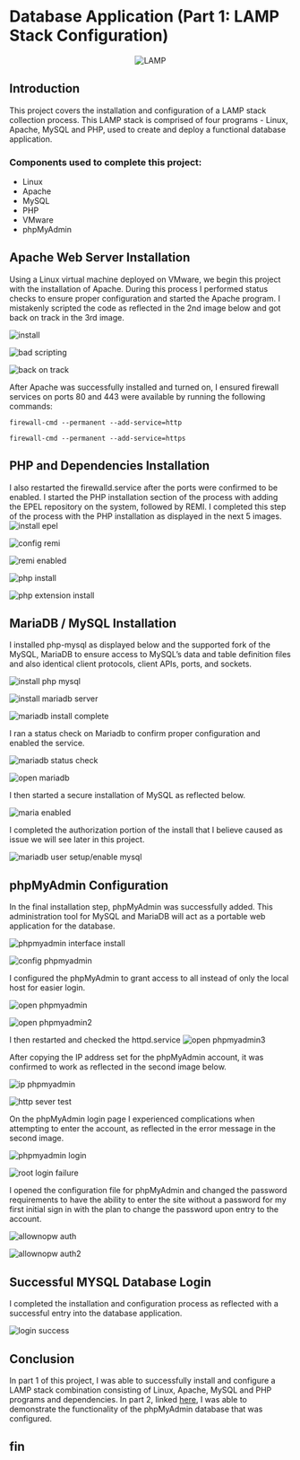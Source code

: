 # Database Application (Part 1: LAMP Stack Configuration)

<div align="center">
  
 ![LAMP](https://imgur.com/LrpKNa7.jpg) 
 
</div>

## Introduction

This project covers the installation and configuration of a LAMP stack collection process. This LAMP stack is comprised of four programs - Linux, Apache, MySQL and PHP, used to create and deploy a functional database application. 

### Components used to complete this project:

- Linux
- Apache
- MySQL
- PHP
- VMware
- phpMyAdmin

## Apache Web Server Installation

Using a Linux virtual machine deployed on VMware, we begin this project with the installation of Apache. During this process I performed status checks to ensure proper configuration and started the Apache program. I mistakenly scripted the code as reflected in the 2nd image below and got back on track in the 3rd image.

![install](https://imgur.com/jBQejrd.jpg)

![bad scripting](https://imgur.com/LBc9PUh.jpg) 

![back on track](https://imgur.com/4Bh8LdG.jpg)

After Apache was successfully installed and turned on, I ensured firewall services on ports 80 and 443 were available by running the following commands:

`firewall-cmd --permanent --add-service=http` <br/>

`firewall-cmd --permanent --add-service=https`

## PHP and Dependencies Installation

I also restarted the firewalld.service after the ports were confirmed to be enabled. I started the PHP installation section of the process with adding the EPEL repository on the system, followed by REMI. I completed this step of the process with the PHP installation as displayed in the next 5 images.
![install epel](https://imgur.com/vXBZtD3.jpg) 

![config remi](https://imgur.com/JZ4vhgO.jpg) 

![remi enabled](https://imgur.com/zco7Ink.jpg) 

![php install](https://imgur.com/YNGoilw.jpg) 

![php extension install](https://imgur.com/1WU2rba.jpg) 

## MariaDB / MySQL Installation 

I installed php-mysql as displayed below and the supported fork of the MySQL, MariaDB to ensure access to MySQL’s data and table definition files and also identical client protocols, client APIs, ports, and sockets.

![install php mysql](https://imgur.com/J31VDcT.jpg) 

![install mariadb server](https://imgur.com/H09pOrL.jpg) 

![mariadb install complete](https://imgur.com/IbsfzN3.jpg) 

I ran a status check on Mariadb to confirm proper configuration and enabled the service.

![mariadb status check](https://imgur.com/eLXry5H.jpg) 

![open mariadb](https://imgur.com/1Jat4nX.jpg) 

I then started a secure installation of MySQL as reflected below.

![maria enabled](https://imgur.com/iMre9vk.jpg) 

I completed the authorization portion of the install that I believe caused as issue we will see later in this project. 

![mariadb user setup/enable mysql](https://imgur.com/pxHT5iG.jpg) 

## phpMyAdmin Configuration
In the final installation step, phpMyAdmin was successfully added. This administration tool for MySQL and MariaDB will act as a portable web application for the database.

![phpmyadmin interface install](https://imgur.com/jCBMu0l.jpg) 

![config phpmyadmin](https://imgur.com/yHgH8GP.jpg) 

I configured the phpMyAdmin to grant access to all instead of only the local host for easier login.

![open phpmyadmin](https://imgur.com/YifEubJ.jpg) 

![open phpmyadmin2](https://imgur.com/aBWX388.jpg) 

I then restarted and checked the httpd.service 
![open phpmyadmin3](https://imgur.com/ojQllTe.jpg) 

After copying the IP address set for the phpMyAdmin account, it was confirmed to work as reflected in the second image below.

![ip phpmyadmin](https://imgur.com/EJLmQpy.jpg) 

![http sever test](https://imgur.com/OPmEvyy.jpg) 

On the phpMyAdmin login page I experienced complications when attempting to enter the account, as reflected in the error message in the second image. 

![phpmyadmin login](https://imgur.com/a5pimMP.jpg) 

![root login failure](https://imgur.com/gWZjdta.jpg) 

I opened the configuration file for phpMyAdmin and changed the password requirements to have the ability to enter the site without a password for my first initial sign in with the plan to change the password upon entry to the account.

![allownopw auth](https://imgur.com/yaxRtLy.jpg) 

![allownopw auth2](https://imgur.com/HSGIasf.jpg) 

## Successful MYSQL Database Login
I completed the installation and configuration process as reflected with a successful entry into the database application.

![login success](https://imgur.com/fwrgRYW.jpg) 

## Conclusion
In part 1 of this project, I was able to successfully install and configure a LAMP stack combination consisting of Linux, Apache, MySQL and PHP programs and dependencies. In part 2, linked [here](https://github.com/jasminemathieu/Azure-SOC), I was able to demonstrate the functionality of the phpMyAdmin database that was configured.

## fin
